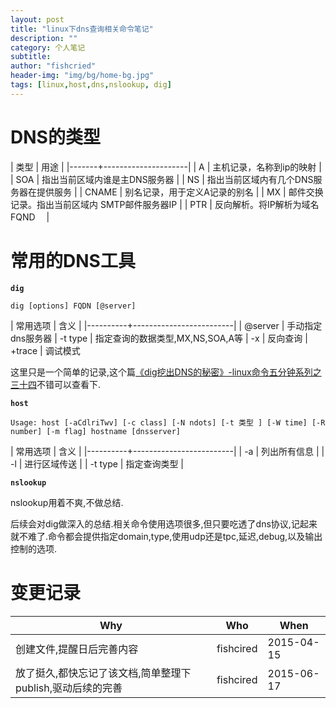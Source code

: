```yaml
---
layout: post
title: "linux下dns查询相关命令笔记"
description: ""
category: 个人笔记
subtitle:
author: "fishcried"
header-img: "img/bg/home-bg.jpg"
tags: [linux,host,dns,nslookup, dig]
---
```


# DNS的类型

| 类型 | 用途 |
|-------+---------------------|
| A   | 主机记录，名称到ip的映射 |
| SOA | 指出当前区域内谁是主DNS服务器 |
| NS  | 指出当前区域内有几个DNS服务器在提供服务  |
| CNAME | 别名记录，用于定义A记录的别名 |
| MX  | 邮件交换记录。指出当前区域内 SMTP邮件服务器IP |
| PTR | 反向解析。将IP解析为域名FQND　  |

# 常用的DNS工具

**`dig`**

    dig [options] FQDN [@server]

| 常用选项 | 含义                    |
|----------+-------------------------|
| @server       |  手动指定dns服务器
| -t type       |  指定查询的数据类型,MX,NS,SOA,A等
| -x            |  反向查询
| +trace        |  调试模式

这里只是一个简单的记录,这个篇[《dig挖出DNS的秘密》-linux命令五分钟系列之三十四](http://roclinux.cn/?p=2449)不错可以查看下.

**`host`**

    Usage: host [-aCdlriTwv] [-c class] [-N ndots] [-t 类型 ] [-W time] [-R number] [-m flag] hostname [dnsserver]

| 常用选项 | 含义                    |
|----------+-------------------------|
| -a       | 列出所有信息            |
| -l       | 进行区域传送            |
| -t type  | 指定查询类型            |

**`nslookup`**

nslookup用着不爽,不做总结.

后续会对dig做深入的总结.相关命令使用选项很多,但只要吃透了dns协议,记起来就不难了.命令都会提供指定domain,type,使用udp还是tpc,延迟,debug,以及输出控制的选项.

# 变更记录

|Why | Who | When |
|----|-----|------|
|创建文件,提醒日后完善内容|fishcired|2015-04-15 |
|放了挺久,都快忘记了该文档,简单整理下publish,驱动后续的完善|fishcired|2015-06-17 |
